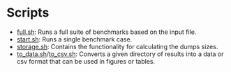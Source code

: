 # Scripts

- [full.sh](./full.sh): Runs a full suite of benchmarks based on the input file.
- [start.sh](./start.sh): Runs a single benchmark case.
- [storage.sh](./storage.sh): Contains the functionality for calculating the
  dumps sizes.
- [to_data.sh](./to_data.sh)/[to_csv.sh](./to_csv.sh): Converts a given
  directory of results into a data or csv format that can be used in figures or
  tables.
